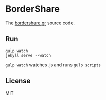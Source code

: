 # BorderShare

The [bordershare.gr](bordershare.gr) source code.

## Run

```
gulp watch
jekyll serve --watch
```

`gulp watch` watches .js and runs `gulp scripts`

## License

MIT
